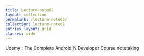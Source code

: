 ```yaml
---
title: Lecture-note02
layout: collection
permalink: /lecture-note02/
collection: lecture-note02
entries_layout: grid
classes: wide
---
```


Udemy : The Complete Android N Developer Course notetaking